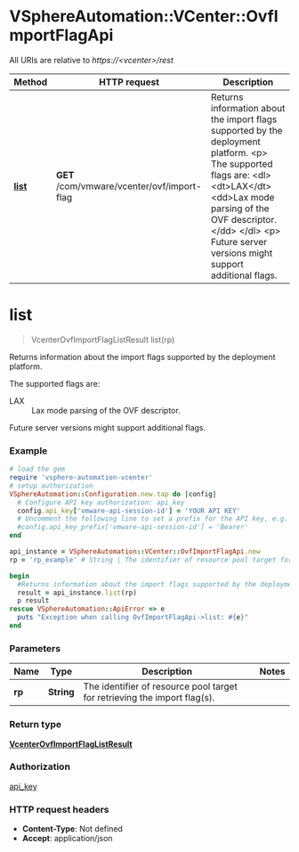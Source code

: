 # VSphereAutomation::VCenter::OvfImportFlagApi

All URIs are relative to *https://&lt;vcenter&gt;/rest*

Method | HTTP request | Description
------------- | ------------- | -------------
[**list**](OvfImportFlagApi.md#list) | **GET** /com/vmware/vcenter/ovf/import-flag | Returns information about the import flags supported by the deployment platform. &lt;p&gt; The supported flags are: &lt;dl&gt; &lt;dt&gt;LAX&lt;/dt&gt; &lt;dd&gt;Lax mode parsing of the OVF descriptor.&lt;/dd&gt; &lt;/dl&gt; &lt;p&gt; Future server versions might support additional flags.


# **list**
> VcenterOvfImportFlagListResult list(rp)

Returns information about the import flags supported by the deployment platform. <p> The supported flags are: <dl> <dt>LAX</dt> <dd>Lax mode parsing of the OVF descriptor.</dd> </dl> <p> Future server versions might support additional flags.

### Example
```ruby
# load the gem
require 'vsphere-automation-vcenter'
# setup authorization
VSphereAutomation::Configuration.new.tap do |config|
  # Configure API key authorization: api_key
  config.api_key['vmware-api-session-id'] = 'YOUR API KEY'
  # Uncomment the following line to set a prefix for the API key, e.g. 'Bearer' (defaults to nil)
  #config.api_key_prefix['vmware-api-session-id'] = 'Bearer'
end

api_instance = VSphereAutomation::VCenter::OvfImportFlagApi.new
rp = 'rp_example' # String | The identifier of resource pool target for retrieving the import flag(s).

begin
  #Returns information about the import flags supported by the deployment platform. <p> The supported flags are: <dl> <dt>LAX</dt> <dd>Lax mode parsing of the OVF descriptor.</dd> </dl> <p> Future server versions might support additional flags.
  result = api_instance.list(rp)
  p result
rescue VSphereAutomation::ApiError => e
  puts "Exception when calling OvfImportFlagApi->list: #{e}"
end
```

### Parameters

Name | Type | Description  | Notes
------------- | ------------- | ------------- | -------------
 **rp** | **String**| The identifier of resource pool target for retrieving the import flag(s). | 

### Return type

[**VcenterOvfImportFlagListResult**](VcenterOvfImportFlagListResult.md)

### Authorization

[api_key](../README.md#api_key)

### HTTP request headers

 - **Content-Type**: Not defined
 - **Accept**: application/json



